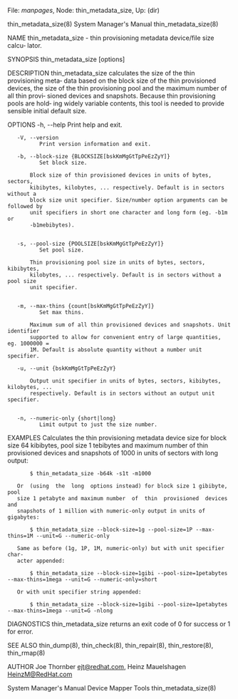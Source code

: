 File: *manpages*,  Node: thin_metadata_size,  Up: (dir)

thin_metadata_size(8)       System Manager's Manual      thin_metadata_size(8)



NAME
       thin_metadata_size - thin provisioning metadata device/file size calcu‐
       lator.

SYNOPSIS
       thin_metadata_size [options]

DESCRIPTION
       thin_metadata_size calculates the size of the thin  provisioning  meta‐
       data  based on the block size of the thin provisioned devices, the size
       of the thin provisioning pool and the maximum number of all thin provi‐
       sioned devices and snapshots. Because thin provisioning pools are hold‐
       ing widely variable contents, this tool is needed to  provide  sensible
       initial default size.

OPTIONS
       -h, --help
              Print help and exit.

       -V, --version
              Print version information and exit.

       -b, --block-size {BLOCKSIZE[bskKmMgGtTpPeEzZyY]}
              Set block size.

           Block size of thin provisioned devices in units of bytes, sectors,
           kibibytes, kilobytes, ... respectively. Default is in sectors without a
           block size unit specifier. Size/number option arguments can be followed by
           unit specifiers in short one character and long form (eg. -b1m or
           -b1mebibytes).


       -s, --pool-size {POOLSIZE[bskKmMgGtTpPeEzZyY]}
              Set pool size.

           Thin provisioning pool size in units of bytes, sectors, kibibytes,
           kilobytes, ... respectively. Default is in sectors without a pool size
           unit specifier.


       -m, --max-thins {count[bskKmMgGtTpPeEzZyY]}
              Set max thins.

           Maximum sum of all thin provisioned devices and snapshots. Unit identifier
           supported to allow for convenient entry of large quantities, eg. 1000000 =
           1M. Default is absolute quantity without a number unit specifier.

       -u, --unit {bskKmMgGtTpPeEzZyY}

           Output unit specifier in units of bytes, sectors, kibibytes, kilobytes, ...
           respectively. Default is in sectors without an output unit specifier.


       -n, --numeric-only {short|long}
              Limit output to just the size number.

EXAMPLES
       Calculates the thin provisioning metadata device size for block size 64
       kibibytes, pool size 1 tebibytes and maximum number of thin provisioned
       devices and snapshots of 1000 in units of sectors with long output:

           $ thin_metadata_size -b64k -s1t -m1000

       Or  (using  the  long  options instead) for block size 1 gibibyte, pool
       size 1 petabyte and maximum number  of  thin  provisioned  devices  and
       snapshots of 1 million with numeric-only output in units of gigabytes:

           $ thin_metadata_size --block-size=1g --pool-size=1P --max-thins=1M --unit=G --numeric-only

       Same as before (1g, 1P, 1M, numeric-only) but with unit specifier char‐
       acter appended:

           $ thin_metadata_size --block-size=1gibi --pool-size=1petabytes --max-thins=1mega --unit=G --numeric-only=short

       Or with unit specifier string appended:

           $ thin_metadata_size --block-size=1gibi --pool-size=1petabytes --max-thins=1mega --unit=G -nlong


DIAGNOSTICS
       thin_metadata_size returns an exit code of  0  for  success  or  1  for
       error.

SEE ALSO
       thin_dump(8),     thin_check(8),    thin_repair(8),    thin_restore(8),
       thin_rmap(8)

AUTHOR
       Joe Thornber <ejt@redhat.com>, Heinz Mauelshagen <HeinzM@RedHat.com>



System Manager's Manual       Device Mapper Tools        thin_metadata_size(8)
